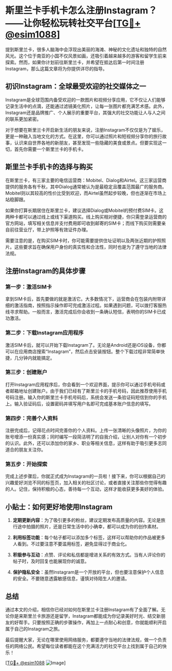 # 斯里兰卡手机卡怎么注册Instagram？——让你轻松玩转社交平台[[TG💪+ @esim1088](https://t.me/s/esim1088)]

提到斯里兰卡，很多人脑海中会浮现出美丽的海滩、神秘的文化遗址和独特的自然风光。这个位于南亚的小国不仅风景如画，还吸引着越来越多的游客和留学生前来探索。然而，如果你计划前往斯里兰卡，并希望在抵达后第一时间注册Instagram，那么这篇文章将为你提供详尽的指导。

## 初识Instagram：全球最受欢迎的社交媒体之一

Instagram是全球范围内备受欢迎的一款图片和视频分享应用，它不仅让人们能够记录生活中的点滴，还能通过滤镜美化照片，让每一张图片都充满艺术感。此外，Instagram还是品牌推广、个人展示的重要平台，其强大的社交功能让人与人之间的联系更加紧密。

对于想要在斯里兰卡开启新生活的朋友来说，注册Instagram不仅仅是为了娱乐，更是一种融入当地文化的方式。在这里，你可以通过照片和短视频分享你的旅行故事，认识来自世界各地的新朋友，甚至发现一些隐藏的美食或景点。但要实现这一切，首先你需要一个斯里兰卡的手机卡。

## 斯里兰卡手机卡的选择与购买

在斯里兰卡，有三家主要的电信运营商：Mobitel、Dialog和Airtel。这三家运营商提供的服务各有千秋，其中Dialog通常被认为是最稳定且覆盖范围最广的服务商。Mobitel则以其较高的性价比受到欢迎，而Airtel虽然起步较晚，但也逐渐在市场上站稳脚跟。

如果你打算长期居住在斯里兰卡，建议选择Dialog或Mobitel的预付费SIM卡。这两种卡都可以通过线上或线下渠道购买。线上购买相对便捷，你只需登录运营商的官方网站，填写相关信息并支付费用即可收到邮寄的SIM卡；而线下购买则需要亲自前往营业厅，带上护照等有效证件办理。

需要注意的是，在购买SIM卡时，你可能需要提供住址证明以及两张近期的护照照片。这些要求旨在确保用户身份的真实性和合法性，同时也是为了遵守当地的法律法规。

## 注册Instagram的具体步骤

### 第一步：激活SIM卡

拿到SIM卡后，首先要做的就是激活它。大多数情况下，运营商会在包装内附带详细的激活指南，按照指示操作即可完成激活过程。如果遇到问题，可以拨打客服热线寻求帮助。一般而言，激活完成后你会收到一条确认短信，表明你的SIM卡已成功激活。

### 第二步：下载Instagram应用程序

激活SIM卡后，就可以开始下载Instagram了。无论是Android还是iOS设备，你都可以在应用商店搜索“Instagram”，然后点击安装按钮。整个下载过程非常简单快捷，几分钟内就能搞定。

### 第三步：创建账户

打开Instagram应用程序后，你会看到一个欢迎界面，提示你可以通过手机号码或者邮箱地址创建账户。由于我们已经有了斯里兰卡的手机号码，因此推荐使用手机号码注册。输入你的斯里兰卡手机号码后，系统会发送一条验证码短信到你的手机上。输入验证码后，设置密码并填写用户名即可完成基本账户信息的填写。

### 第四步：完善个人资料

注册完成后，记得花点时间完善你的个人资料。上传一张清晰的头像照片，为你的账号增添一份真实感；同时编写一段简洁明了的自我介绍，让别人对你有一个初步的认识。此外，还可以添加你的家乡、职业等相关信息，这样有助于吸引更多志同道合的朋友关注你。

### 第五步：开始探索

完成上述步骤后，你就正式成为Instagram的一员啦！接下来，你可以根据自己的兴趣爱好浏览不同的标签页，加入相关的社区讨论，或者直接关注那些你觉得有趣的人。记住，保持积极的心态，善待每一个互动，这样才能收获更多美好的体验。

## 小贴士：如何更好地使用Instagram

1. **定期更新内容**：为了吸引更多的粉丝，建议定期发布高质量的内容。无论是旅行途中拍摄的照片，还是日常生活中的小确幸，都可以成为你的创作素材。
   
2. **利用标签功能**：每个帖子都可以添加多个标签，这样可以帮助你的作品被更多人看到。不过要注意不要滥用标签，避免显得过于商业化。

3. **积极参与互动**：点赞、评论和私信都是增进关系的有效方式。当有人评论你的帖子时，及时回复也能展现你的诚意。

4. **保护隐私安全**：虽然Instagram是一个开放的平台，但也要注意保护个人信息的安全。不要随意透露敏感信息，谨慎对待陌生人的邀请。

## 总结

通过本文的介绍，相信你已经对如何在斯里兰卡注册Instagram有了全面了解。无论你是来斯里兰卡旅游还是留学，Instagram都能成为你记录美好时光、结交新朋友的好帮手。只要按照正确的步骤操作，再加上一点耐心和创意，你就能顺利开启属于自己的Instagram之旅。

最后提醒大家，无论在哪里使用网络服务，都要遵守当地的法律法规，做一个负责任的网络公民。希望每位读者都能在这个充满活力的社交平台上找到属于自己的快乐！

[[TG💪+ @esim1088](https://t.me/s/esim1088) ![Image](https://i.postimg.cc/4NQfJmqS/Snipaste-2025-05-13-00-14-12.png)]
